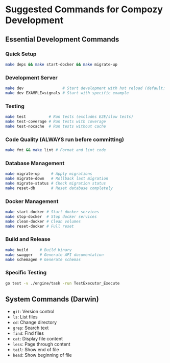 # Suggested Commands for Compozy Development

## Essential Development Commands

### Quick Setup

```bash
make deps && make start-docker && make migrate-up
```

### Development Server

```bash
make dev                 # Start development with hot reload (default: weather example)
make dev EXAMPLE=signals # Start with specific example
```

### Testing

```bash
make test          # Run tests (excludes E2E/slow tests)
make test-coverage # Run tests with coverage
make test-nocache  # Run tests without cache
```

### Code Quality (ALWAYS run before committing)

```bash
make fmt && make lint # Format and lint code
```

### Database Management

```bash
make migrate-up     # Apply migrations
make migrate-down   # Rollback last migration
make migrate-status # Check migration status
make reset-db       # Reset database completely
```

### Docker Management

```bash
make start-docker # Start docker services
make stop-docker  # Stop docker services
make clean-docker # Clean volumes
make reset-docker # Full reset
```

### Build and Release

```bash
make build     # Build binary
make swagger   # Generate API documentation
make schemagen # Generate schemas
```

### Specific Testing

```bash
go test -v ./engine/task -run TestExecutor_Execute
```

## System Commands (Darwin)

- `git`: Version control
- `ls`: List files
- `cd`: Change directory
- `grep`: Search text
- `find`: Find files
- `cat`: Display file content
- `less`: Page through content
- `tail`: Show end of file
- `head`: Show beginning of file
